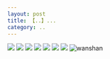 ```yaml
---
layout: post
title: 【..】...
category: ..
---
```

![](http://rfbyhtcfm.hd-bkt.clouddn.com/img/bottom.png)
![](http://rfbyhtcfm.hd-bkt.clouddn.com/img/zeyuanximeng-220412-1.png)
![](http://rfbyhtcfm.hd-bkt.clouddn.com/img/zeyuanximeng-220412-2.png)
![](http://rfbyhtcfm.hd-bkt.clouddn.com/img/zeyuanximeng-220412-3.jpg)
![](http://rfbyhtcfm.hd-bkt.clouddn.com/img/zeyuanximeng-220412-4.jpg)
![](http://rfbyhtcfm.hd-bkt.clouddn.com/img/zeyuanximeng-220412-5.jpg)
![](http://rfbyhtcfm.hd-bkt.clouddn.com/img/zeyuanximeng-220412-6.jpg)
![wanshan](http://rfbyhtcfm.hd-bkt.clouddn.com/img/wanshan.png)

